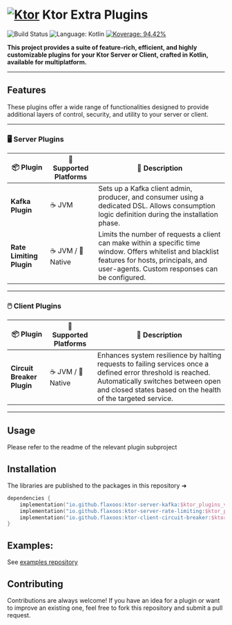 # [![Ktor](https://avatars.githubusercontent.com/u/28214161?s=40&v=4.svg)](https://github.com/ktorio/ktor) Ktor Extra Plugins

![Build Status](https://github.com/flaxoos/flax-ktor-plugins/actions/workflows/build-and-publish-main.yml/badge.svg?event=push) ![Language: Kotlin](https://img.shields.io/github/languages/top/flaxoos/flax-ktor-plugins?color=blue&logo=kotlin) [![Koverage: 94.42%](https://img.shields.io/badge/94.42-green?logo=kotlin&label=koverage&style=flat)](file:/Users/ido/IdeaProjects/flax-ktor-plugins/build/reports/kover/html/index.html)

**This project provides a suite of feature-rich, efficient, and highly customizable plugins for your Ktor Server or Client, crafted in Kotlin, available for multiplatform.**

---

## Features
These plugins offer a wide range of functionalities designed to provide additional layers of control, security, and utility to your server or client.

---

### 🖥️ **Server Plugins**

| 📦 Plugin              | 🎯 Supported Platforms | 📜 Description                                                                                                                                                                                       |
|------------------------|------------------------|-----------------------------------------------------------------------------------------------------------------------------------------------------------------------------------------------------|
| **Kafka Plugin**       | ☕ JVM                 | Sets up a Kafka client admin, producer, and consumer using a dedicated DSL. Allows consumption logic definition during the installation phase.                                                      |
| **Rate Limiting Plugin**| ☕ JVM / 💾 Native      | Limits the number of requests a client can make within a specific time window. Offers whitelist and blacklist features for hosts, principals, and user-agents. Custom responses can be configured. |

---

### 🖱️ **Client Plugins**

| 📦 Plugin                     | 🎯 Supported Platforms | 📜 Description                                                                                                                                                                                                     |
|-------------------------------|------------------------|-------------------------------------------------------------------------------------------------------------------------------------------------------------------------------------------------------------------|
| **Circuit Breaker Plugin**    | ☕ JVM / 💾 Native      | Enhances system resilience by halting requests to failing services once a defined error threshold is reached. Automatically switches between open and closed states based on the health of the targeted service. |

---


## Usage

Please refer to the readme of the relevant plugin subproject

## Installation
The libraries are published to the packages in this repository ➜
```kotlin
dependencies {
    implementation("io.github.flaxoos:ktor-server-kafka:$ktor_plugins_version")
    implementation("io.github.flaxoos:ktor-server-rate-limiting:$ktor_plugins_version")
    implementation("io.github.flaxoos:ktor-client-circuit-breaker:$ktor_plugins_version")
}
```

## Examples:
See [examples repository](https://github.com/Flaxoos/flax-ktor-plugins-examples)

## Contributing

Contributions are always welcome! If you have an idea for a plugin or want to improve an existing one, feel free to fork this repository and submit a pull request.
